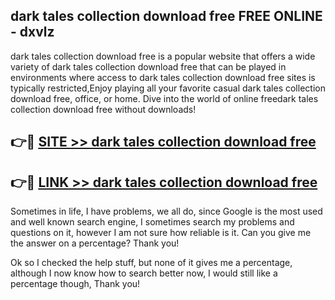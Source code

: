 ## dark tales collection download free FREE ONLINE - dxvlz

dark tales collection download free is a popular website that offers a wide variety of dark tales collection download free that can be played in environments where access to dark tales collection download free sites is typically restricted,Enjoy playing all your favorite casual dark tales collection download free, office, or home. Dive into the world of online freedark tales collection download free without downloads!

## 👉🔴 [SITE >> dark tales collection download free](http://news.freeplayer.one?title=dark_tales_collection_download_free&ref=FRRE)

## 👉🔴 [LINK >> dark tales collection download free](http://news.freeplayer.one?title=dark_tales_collection_download_free&ref=FREE)

Sometimes in life, I have problems, we all do, since Google is the most used and well known search engine, I sometimes search my problems and questions on it, however I am not sure how reliable is it. Can you give me the answer on a percentage? Thank you!

Ok so I checked the help stuff, but none of it gives me a percentage, although I now know how to search better now, I would still like a percentage though, Thank you!